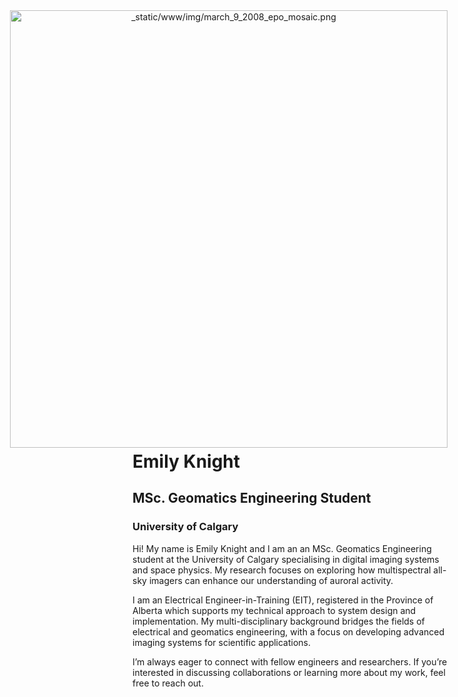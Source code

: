 <div style="float: right; padding: 0px 0px 5px 20px;text-align:center">
    <a class= "reference internal image-reference" href="/_static/www/img/march_9_2008_epo_mosaic.png">
        <img alt="_static/www/img/march_9_2008_epo_mosaic.png" src="/_static/www/img/march_9_2008_epo_mosaic.png" style ="width: 700px; height: auto;">
    </a>
</div>

# Emily Knight
## MSc. Geomatics Engineering Student
### University of Calgary

Hi! My name is Emily Knight and I am an an MSc. Geomatics Engineering student at the University of Calgary specialising in digital imaging systems and space physics. My research focuses on exploring how multispectral all-sky imagers can enhance our understanding of auroral activity.

I am an Electrical Engineer-in-Training (EIT), registered in the Province of Alberta which supports my technical approach to system design and implementation. My multi-disciplinary background bridges the fields of electrical and geomatics engineering, with a focus on developing advanced imaging systems for scientific applications. 

I’m always eager to connect with fellow engineers and researchers. If you’re interested in discussing collaborations or learning more about my work, feel free to reach out. 

<!-- Add in Linkedin, Email At Bottom -->
